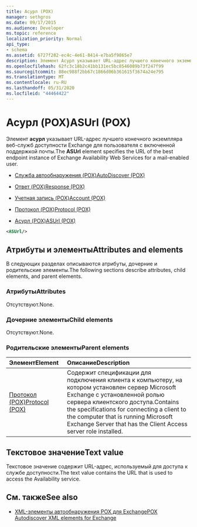 ```yaml
---
title: Асурл (POX)
manager: sethgros
ms.date: 09/17/2015
ms.audience: Developer
ms.topic: reference
localization_priority: Normal
api_type:
- schema
ms.assetid: 6727f282-ec4c-4e61-8414-e7ba5f9865e7
description: Элемент Асурл указывает URL-адрес лучшего конечного экземпляра веб-служб доступности Exchange для пользователя с включенной поддержкой почты.
ms.openlocfilehash: 62fc3c18b2c41bb131ec5bc8546089b73f247f99
ms.sourcegitcommit: 88ec988f2bb67c1866d06b361615f3674a24e795
ms.translationtype: MT
ms.contentlocale: ru-RU
ms.lasthandoff: 05/31/2020
ms.locfileid: "44464422"
---
```

# <a name="asurl-pox"></a><span data-ttu-id="ac4d4-103">Асурл (POX)</span><span class="sxs-lookup"><span data-stu-id="ac4d4-103">ASUrl (POX)</span></span>

<span data-ttu-id="ac4d4-104">Элемент **асурл** указывает URL-адрес лучшего конечного экземпляра веб-служб доступности Exchange для пользователя с включенной поддержкой почты.</span><span class="sxs-lookup"><span data-stu-id="ac4d4-104">The **ASUrl** element specifies the URL of the best endpoint instance of Exchange Availability Web Services for a mail-enabled user.</span></span> 
  
- [<span data-ttu-id="ac4d4-105">Служба автообнаружения (POX)</span><span class="sxs-lookup"><span data-stu-id="ac4d4-105">AutoDiscover (POX)</span></span>](autodiscover-pox.md)
  
- [<span data-ttu-id="ac4d4-106">Ответ (POX)</span><span class="sxs-lookup"><span data-stu-id="ac4d4-106">Response (POX)</span></span>](response-pox.md)
  
- [<span data-ttu-id="ac4d4-107">Учетная запись (POX)</span><span class="sxs-lookup"><span data-stu-id="ac4d4-107">Account (POX)</span></span>](account-pox.md)
  
- [<span data-ttu-id="ac4d4-108">Протокол (POX)</span><span class="sxs-lookup"><span data-stu-id="ac4d4-108">Protocol (POX)</span></span>](protocol-pox.md)
  
- [<span data-ttu-id="ac4d4-109">Асурл (POX)</span><span class="sxs-lookup"><span data-stu-id="ac4d4-109">ASUrl (POX)</span></span>](asurl-pox.md)
  
```xml
<ASUrl/>
```

## <a name="attributes-and-elements"></a><span data-ttu-id="ac4d4-110">Атрибуты и элементы</span><span class="sxs-lookup"><span data-stu-id="ac4d4-110">Attributes and elements</span></span>

<span data-ttu-id="ac4d4-111">В следующих разделах описываются атрибуты, дочерние и родительские элементы.</span><span class="sxs-lookup"><span data-stu-id="ac4d4-111">The following sections describe attributes, child elements, and parent elements.</span></span>
  
### <a name="attributes"></a><span data-ttu-id="ac4d4-112">Атрибуты</span><span class="sxs-lookup"><span data-stu-id="ac4d4-112">Attributes</span></span>

<span data-ttu-id="ac4d4-113">Отсутствуют.</span><span class="sxs-lookup"><span data-stu-id="ac4d4-113">None.</span></span>
  
### <a name="child-elements"></a><span data-ttu-id="ac4d4-114">Дочерние элементы</span><span class="sxs-lookup"><span data-stu-id="ac4d4-114">Child elements</span></span>

<span data-ttu-id="ac4d4-115">Отсутствуют.</span><span class="sxs-lookup"><span data-stu-id="ac4d4-115">None.</span></span>
  
### <a name="parent-elements"></a><span data-ttu-id="ac4d4-116">Родительские элементы</span><span class="sxs-lookup"><span data-stu-id="ac4d4-116">Parent elements</span></span>

|<span data-ttu-id="ac4d4-117">**Элемент**</span><span class="sxs-lookup"><span data-stu-id="ac4d4-117">**Element**</span></span>|<span data-ttu-id="ac4d4-118">**Описание**</span><span class="sxs-lookup"><span data-stu-id="ac4d4-118">**Description**</span></span>|
|:-----|:-----|
|[<span data-ttu-id="ac4d4-119">Протокол (POX)</span><span class="sxs-lookup"><span data-stu-id="ac4d4-119">Protocol (POX)</span></span>](protocol-pox.md) <br/> |<span data-ttu-id="ac4d4-120">Содержит спецификации для подключения клиента к компьютеру, на котором установлен сервер Microsoft Exchange с установленной ролью сервера клиентского доступа.</span><span class="sxs-lookup"><span data-stu-id="ac4d4-120">Contains the specifications for connecting a client to the computer that is running Microsoft Exchange Server that has the Client Access server role installed.</span></span>  <br/> |
   
## <a name="text-value"></a><span data-ttu-id="ac4d4-121">Текстовое значение</span><span class="sxs-lookup"><span data-stu-id="ac4d4-121">Text value</span></span>

<span data-ttu-id="ac4d4-122">Текстовое значение содержит URL-адрес, используемый для доступа к службе доступности.</span><span class="sxs-lookup"><span data-stu-id="ac4d4-122">The text value contains the URL that is used to access the Availability service.</span></span>
  
## <a name="see-also"></a><span data-ttu-id="ac4d4-123">См. также</span><span class="sxs-lookup"><span data-stu-id="ac4d4-123">See also</span></span>

- [<span data-ttu-id="ac4d4-124">XML-элементы автообнаружения POX для Exchange</span><span class="sxs-lookup"><span data-stu-id="ac4d4-124">POX Autodiscover XML elements for Exchange</span></span>](pox-autodiscover-xml-elements-for-exchange.md)

